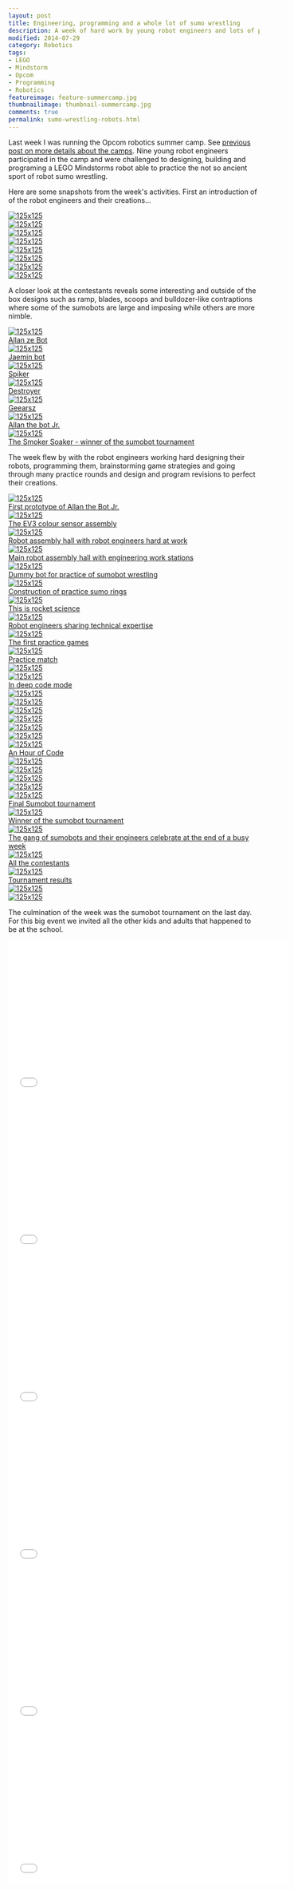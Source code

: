 ```yaml
---
layout: post  
title: Engineering, programming and a whole lot of sumo wrestling  
description: A week of hard work by young robot engineers and lots of programming resulted in a remarkable line-up of sumobots ready to battle for the glory of becoming the champion sumobot.
modified: 2014-07-29
category: Robotics
tags:
- LEGO
- Mindstorm
- Opcom
- Programming
- Robotics
featureimage: feature-summercamp.jpg
thumbnailimage: thumbnail-summercamp.jpg
comments: true 
permalink: sumo-wrestling-robots.html
--- 
```

<p>Last week I was running the Opcom robotics summer camp. See <a href="wanted-lego-ninjas.html">previous post on more details about the camps</a>. Nine young robot engineers participated in the camp and were challenged to designing, building and programing a LEGO Mindstorms robot able to practice the not so ancient sport of robot sumo wrestling.</p>

<p>Here are some snapshots from the week's activities. First an introduction of of the robot engineers and their creations...</p>
<div class="row">
  <div class="col-xs-6 col-md-4">
    <a href="http://drpineda.ca/img/post_images/summer_camp-info1.jpg" class="thumbnail">
      <img src="http://drpineda.ca/img/post_images/summer_camp-info1.jpg" alt="125x125">
	  <figcaption></figcaption>
	</a>
  </div>
  <div class="col-xs-6 col-md-4">
    <a href="http://drpineda.ca/img/post_images/summer_camp-info2.jpg" class="thumbnail">
      <img src="http://drpineda.ca/img/post_images/summer_camp-info2.jpg" alt="125x125">
	  <figcaption></figcaption>
    </a>
  </div>
  <div class="col-xs-6 col-md-4">
    <a href="http://drpineda.ca/img/post_images/summer_camp-info3.jpg" class="thumbnail">
      <img src="http://drpineda.ca/img/post_images/summer_camp-info3.jpg" alt="125x125">
	  <figcaption></figcaption>
    </a>
  </div>
</div>

<div class="row">
  <div class="col-xs-6 col-md-4">
    <a href="http://drpineda.ca/img/post_images/summer_camp-info4.jpg" class="thumbnail">
      <img src="http://drpineda.ca/img/post_images/summer_camp-info4.jpg" alt="125x125">
	  <figcaption></figcaption>
	</a>
  </div>
  <div class="col-xs-6 col-md-4">
    <a href="http://drpineda.ca/img/post_images/summer_camp-info5.jpg" class="thumbnail">
      <img src="http://drpineda.ca/img/post_images/summer_camp-info5.jpg" alt="125x125">
	  <figcaption></figcaption>
    </a>
  </div>
  <div class="col-xs-6 col-md-4">
    <a href="http://drpineda.ca/img/post_images/summer_camp-info6.jpg" class="thumbnail">
      <img src="http://drpineda.ca/img/post_images/summer_camp-info6.jpg" alt="125x125">
	  <figcaption></figcaption>
    </a>
  </div>
</div>

<div class="row">
  <div class="col-xs-6 col-md-4">
    <a href="http://drpineda.ca/img/post_images/summer_camp-info7.jpg" class="thumbnail">
      <img src="http://drpineda.ca/img/post_images/summer_camp-info7.jpg" alt="125x125">
	  <figcaption></figcaption>
	</a>
  </div>
  <div class="col-xs-6 col-md-4">
    <a href="http://drpineda.ca/img/post_images/summer_camp-info8.jpg" class="thumbnail">
      <img src="http://drpineda.ca/img/post_images/summer_camp-info8.jpg" alt="125x125">
	  <figcaption></figcaption>
    </a>
  </div>
</div>

<p>A closer look at the contestants reveals some interesting and outside of the box designs such as ramp, blades, scoops and bulldozer-like contraptions where some of the sumobots are large and imposing while others are more nimble.<p>

<div class="row">  
  <div class="col-xs-6 col-md-4">
    <a href="http://drpineda.ca/img/post_images/summer_camp-allan.jpg" class="thumbnail">
      <img src="http://drpineda.ca/img/post_images/summer_camp-allan.jpg" alt="125x125">
	  <figcaption>Allan ze Bot</figcaption>
    </a>
  </div>  
  <div class="col-xs-6 col-md-4">
    <a href="http://drpineda.ca/img/post_images/summer_camp-jaemins.jpg" class="thumbnail">
      <img src="http://drpineda.ca/img/post_images/summer_camp-jaemins.jpg" alt="125x125">
	  <figcaption>Jaemin bot</figcaption>
    </a>
  </div>
  <div class="col-xs-6 col-md-4">
    <a href="http://drpineda.ca/img/post_images/summer_camp-spiker.jpg" class="thumbnail">
      <img src="http://drpineda.ca/img/post_images/summer_camp-spiker.jpg" alt="125x125">
	  <figcaption>Spiker</figcaption>
    </a>
  </div>  
</div>

<div class="row">  
  <div class="col-xs-6 col-md-4">
    <a href="http://drpineda.ca/img/post_images/summer_camp-destroyer.jpg" class="thumbnail">
      <img src="http://drpineda.ca/img/post_images/summer_camp-destroyer.jpg" alt="125x125">
	  <figcaption>Destroyer</figcaption>
    </a>
  </div>  
  <div class="col-xs-6 col-md-4">
    <a href="http://drpineda.ca/img/post_images/summer_camp-geearsz.jpg" class="thumbnail">
      <img src="http://drpineda.ca/img/post_images/summer_camp-geearsz.jpg" alt="125x125">
	  <figcaption>Geearsz</figcaption>
    </a>
  </div>
  <div class="col-xs-6 col-md-4">
    <a href="http://drpineda.ca/img/post_images/summer_camp-allanjr.jpg" class="thumbnail">
      <img src="http://drpineda.ca/img/post_images/summer_camp-allanjr.jpg" alt="125x125">
	  <figcaption>Allan the bot Jr.</figcaption>
    </a>
  </div>  
</div>

<div class="row">  
  <div class="col-xs-6 col-md-4">
    <a href="http://drpineda.ca/img/post_images/summer_camp-smokersoaker.jpg" class="thumbnail">
      <img src="http://drpineda.ca/img/post_images/summer_camp-smokersoaker.jpg" alt="125x125">
	  <figcaption>The Smoker Soaker - winner of the sumobot tournament</figcaption>
    </a>
  </div>   
</div>

<p>The week flew by with the robot engineers working hard designing their robots, programming them, brainstorming game strategies and going through many practice rounds and design and program revisions to perfect their creations.</p>

<div class="row">
  <div class="col-xs-6 col-md-4">
    <a href="http://drpineda.ca/img/post_images/summer_camp_1.jpg" class="thumbnail">
      <img src="http://drpineda.ca/img/post_images/summer_camp_1.jpg" alt="125x125">
	  <figcaption>First prototype of Allan the Bot Jr.</figcaption>
	</a>

  </div>
  <div class="col-xs-6 col-md-4">
    <a href="http://drpineda.ca/img/post_images/summer_camp_2.jpg" class="thumbnail">
      <img src="http://drpineda.ca/img/post_images/summer_camp_2.jpg" alt="125x125">
	  <figcaption>The EV3 colour sensor assembly</figcaption>
    </a>
  </div>
  <div class="col-xs-6 col-md-4">
    <a href="http://drpineda.ca/img/post_images/summer_camp_3.jpg" class="thumbnail">
      <img src="http://drpineda.ca/img/post_images/summer_camp_3.jpg" alt="125x125">
	  <figcaption>Robot assembly hall with robot engineers hard at work</figcaption>
    </a>
  </div>
</div>
  
<div class="row">  
  <div class="col-xs-6 col-md-4">
    <a href="http://drpineda.ca/img/post_images/summer_camp_4.jpg" class="thumbnail">
      <img src="http://drpineda.ca/img/post_images/summer_camp_4.jpg" alt="125x125">
	  <figcaption>Main robot assembly hall with engineering work stations</figcaption>
    </a>
  </div>
  <div class="col-xs-6 col-md-4">
    <a href="http://drpineda.ca/img/post_images/summer_camp_5.jpg" class="thumbnail">
      <img src="http://drpineda.ca/img/post_images/summer_camp_5.jpg" alt="125x125">
	  <figcaption>Dummy bot for practice of sumobot wrestling</figcaption>
    </a>
  </div>
  <div class="col-xs-6 col-md-4">
    <a href="http://drpineda.ca/img/post_images/summer_camp_6.jpg" class="thumbnail">
      <img src="http://drpineda.ca/img/post_images/summer_camp_6.jpg" alt="125x125">
	  <figcaption>Construction of practice sumo rings</figcaption>
    </a>
  </div>  
</div>

<div class="row">  
  <div class="col-xs-6 col-md-4">
    <a href="http://drpineda.ca/img/post_images/summer_camp_7.jpg" class="thumbnail">
      <img src="http://drpineda.ca/img/post_images/summer_camp_7.jpg" alt="125x125">
	  <figcaption>This is rocket science</figcaption>
    </a>
  </div>
  <div class="col-xs-6 col-md-4">
    <a href="http://drpineda.ca/img/post_images/summer_camp_8.jpg" class="thumbnail">
      <img src="http://drpineda.ca/img/post_images/summer_camp_8.jpg" alt="125x125">
	  <figcaption>Robot engineers sharing technical expertise</figcaption>
    </a>
  </div>
    <div class="col-xs-6 col-md-4">
    <a href="http://drpineda.ca/img/post_images/summer_camp_10.jpg" class="thumbnail">
      <img src="http://drpineda.ca/img/post_images/summer_camp_10.jpg" alt="125x125">
	  <figcaption>The first practice games</figcaption>
    </a>
  </div>
</div>

<div class="row">  
  <div class="col-xs-6 col-md-4">
    <a href="http://drpineda.ca/img/post_images/summer_camp_11.jpg" class="thumbnail">
      <img src="http://drpineda.ca/img/post_images/summer_camp_11.jpg" alt="125x125">
	  <figcaption>Practice match</figcaption>
    </a>
  </div>
  <div class="col-xs-6 col-md-4">
    <a href="http://drpineda.ca/img/post_images/summer_camp_12.jpg" class="thumbnail">
      <img src="http://drpineda.ca/img/post_images/summer_camp_12.jpg" alt="125x125">
	  <figcaption></figcaption>
    </a>
  </div>
  <div class="col-xs-6 col-md-4">
    <a href="http://drpineda.ca/img/post_images/summer_camp_13.jpg" class="thumbnail">
      <img src="http://drpineda.ca/img/post_images/summer_camp_13.jpg" alt="125x125">
	  <figcaption>In deep code mode</figcaption>
    </a>
  </div>
</div>

<div class="row">  
  <div class="col-xs-6 col-md-4">
    <a href="http://drpineda.ca/img/post_images/summer_camp_19.jpg" class="thumbnail">
      <img src="http://drpineda.ca/img/post_images/summer_camp_19.jpg" alt="125x125">
	  <figcaption></figcaption>
    </a>
  </div>
  <div class="col-xs-6 col-md-4">
    <a href="http://drpineda.ca/img/post_images/summer_camp_14.jpg" class="thumbnail">
      <img src="http://drpineda.ca/img/post_images/summer_camp_14.jpg" alt="125x125">
	  <figcaption></figcaption>
    </a>
  </div>
  <div class="col-xs-6 col-md-4">
    <a href="http://drpineda.ca/img/post_images/summer_camp_15.jpg" class="thumbnail">
      <img src="http://drpineda.ca/img/post_images/summer_camp_15.jpg" alt="125x125">
	  <figcaption></figcaption>
    </a>
  </div>  
</div>

<div class="row">  
  <div class="col-xs-6 col-md-4">
    <a href="http://drpineda.ca/img/post_images/summer_camp_16.jpg" class="thumbnail">
      <img src="http://drpineda.ca/img/post_images/summer_camp_16.jpg" alt="125x125">
	  <figcaption></figcaption>
    </a>
  </div>  
  <div class="col-xs-6 col-md-4">
    <a href="http://drpineda.ca/img/post_images/summer_camp_17.jpg" class="thumbnail">
      <img src="http://drpineda.ca/img/post_images/summer_camp_17.jpg" alt="125x125">
	  <figcaption></figcaption>
    </a>
  </div>
  <div class="col-xs-6 col-md-4">
    <a href="http://drpineda.ca/img/post_images/summer_camp_18.jpg" class="thumbnail">
      <img src="http://drpineda.ca/img/post_images/summer_camp_18.jpg" alt="125x125">
	  <figcaption></figcaption>
    </a>
  </div>  
</div>

<div class="row">  
  <div class="col-xs-6 col-md-4">
    <a href="http://drpineda.ca/img/post_images/summer_camp_19.jpg" class="thumbnail">
      <img src="http://drpineda.ca/img/post_images/summer_camp_19.jpg" alt="125x125">
	  <figcaption>An Hour of Code</figcaption>
    </a>
  </div>  
  <div class="col-xs-6 col-md-4">
    <a href="http://drpineda.ca/img/post_images/summer_camp_20.jpg" class="thumbnail">
      <img src="http://drpineda.ca/img/post_images/summer_camp_20.jpg" alt="125x125">
	  <figcaption></figcaption>
    </a>
  </div>
  <div class="col-xs-6 col-md-4">
    <a href="http://drpineda.ca/img/post_images/summer_camp_21.jpg" class="thumbnail">
      <img src="http://drpineda.ca/img/post_images/summer_camp_21.jpg" alt="125x125">
	  <figcaption></figcaption>
    </a>
  </div>  
</div>

<div class="row">  
  <div class="col-xs-6 col-md-4">
    <a href="http://drpineda.ca/img/post_images/summer_camp_22.jpg" class="thumbnail">
      <img src="http://drpineda.ca/img/post_images/summer_camp_22.jpg" alt="125x125">
	  <figcaption></figcaption>
    </a>
  </div>  
  <div class="col-xs-6 col-md-4">
    <a href="http://drpineda.ca/img/post_images/summer_camp_23.jpg" class="thumbnail">
      <img src="http://drpineda.ca/img/post_images/summer_camp_23.jpg" alt="125x125">
	  <figcaption></figcaption>
    </a>
  </div>
  <div class="col-xs-6 col-md-4">
    <a href="http://drpineda.ca/img/post_images/summer_camp_24.jpg" class="thumbnail">
      <img src="http://drpineda.ca/img/post_images/summer_camp_24.jpg" alt="125x125">
	  <figcaption>Final Sumobot tournament</figcaption>
    </a>
  </div>  
</div>

<div class="row">  
  <div class="col-xs-6 col-md-4">
    <a href="http://drpineda.ca/img/post_images/summer_camp_25.jpg" class="thumbnail">
      <img src="http://drpineda.ca/img/post_images/summer_camp_25.jpg" alt="125x125">
	  <figcaption>Winner of the sumobot tournament</figcaption>
    </a>
  </div>  
  <div class="col-xs-6 col-md-4">
    <a href="http://drpineda.ca/img/post_images/summer_camp_26.jpg" class="thumbnail">
      <img src="http://drpineda.ca/img/post_images/summer_camp_26.jpg" alt="125x125">
	  <figcaption>The gang of sumobots and their engineers celebrate at the end of a busy week</figcaption>
    </a>
  </div>
  <div class="col-xs-6 col-md-4">
    <a href="http://drpineda.ca/img/post_images/summer_camp_27.jpg" class="thumbnail">
      <img src="http://drpineda.ca/img/post_images/summer_camp_27.jpg" alt="125x125">
	  <figcaption>All the contestants</figcaption>
    </a>
  </div>  
</div>

<div class="row">  
  <div class="col-xs-6 col-md-4">
    <a href="http://drpineda.ca/img/post_images/summer_camp_28.jpg" class="thumbnail">
      <img src="http://drpineda.ca/img/post_images/summer_camp_28.jpg" alt="125x125">
	  <figcaption>Tournament results</figcaption>
    </a>
  </div>  
  <div class="col-xs-6 col-md-4">
    <a href="http://drpineda.ca/img/post_images/summer_camp_29.jpg" class="thumbnail">
      <img src="http://drpineda.ca/img/post_images/summer_camp_29.jpg" alt="125x125">
	  <figcaption></figcaption>
    </a>
  </div>
  <div class="col-xs-6 col-md-4">
    <a href="http://drpineda.ca/img/post_images/summer_camp_30.jpg" class="thumbnail">
      <img src="http://drpineda.ca/img/post_images/summer_camp_30.jpg" alt="125x125">
	  <figcaption></figcaption>
    </a>
  </div>  
</div>

<p>The culmination of the week was the sumobot tournament on the last day. For this big event we invited all the other kids and adults that happened to be at the school.</p> 

<iframe width="560" height="315" src="//www.youtube.com/embed/DlO1pwmAZxg" frameborder="0" allowfullscreen></iframe>
<iframe width="560" height="315" src="//www.youtube.com/embed/Ly361ITwyRE" frameborder="0" allowfullscreen></iframe>
<iframe width="560" height="315" src="//www.youtube.com/embed/qaqoFRlxr7I" frameborder="0" allowfullscreen></iframe>
<iframe width="560" height="315" src="//www.youtube.com/embed/yXGA0tc5n9E" frameborder="0" allowfullscreen></iframe>
<iframe width="560" height="315" src="//www.youtube.com/embed/EZPH5WFl5P8" frameborder="0" allowfullscreen></iframe>
<iframe width="560" height="315" src="//www.youtube.com/embed/mu2xeaiA5h8" frameborder="0" allowfullscreen></iframe>